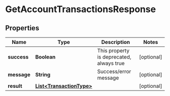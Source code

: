 # GetAccountTransactionsResponse

## Properties
Name | Type | Description | Notes
------------ | ------------- | ------------- | -------------
**success** | **Boolean** | This property is deprecated, always true |  [optional]
**message** | **String** | Success/error message |  [optional]
**result** | [**List&lt;TransactionType&gt;**](TransactionType.md) |  |  [optional]
